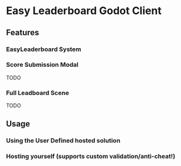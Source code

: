 # Easy Leaderboard Godot Client

## Features

### EasyLeaderboard System


### Score Submission Modal
TODO

### Full Leadboard Scene
TODO

## Usage
### Using the User Defined hosted solution

### Hosting yourself (supports custom validation/anti-cheat!)
